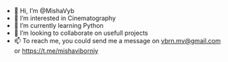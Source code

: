 - 👋 Hi, I’m @MishaVyb
- 👀 I’m interested in Cinematography
- 🌱 I’m currently learning Python
- 💞️ I’m looking to collaborate on usefull projects
- 📫 To reach me, you could send me a message on vbrn.mv@gmail.com or https://t.me/mishaviborniy

<!---
MishaVyb/MishaVyb is a ✨ special ✨ repository because its `README.md` (this file) appears on your GitHub profile.
You can click the Preview link to take a look at your changes.
--->
